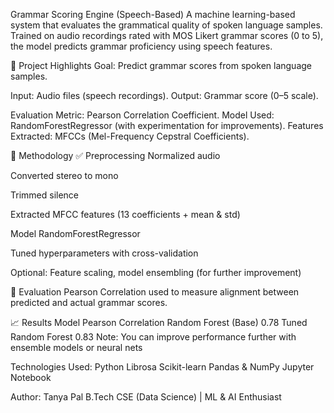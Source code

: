 Grammar Scoring Engine (Speech-Based)
A machine learning-based system that evaluates the grammatical quality of spoken language samples. Trained on audio recordings rated with MOS Likert grammar scores (0 to 5), the model predicts grammar proficiency using speech features.

📌 Project Highlights
 Goal: Predict grammar scores from spoken language samples.

 Input: Audio files (speech recordings).
 Output: Grammar score (0–5 scale).

Evaluation Metric: Pearson Correlation Coefficient.
 Model Used: RandomForestRegressor (with experimentation for improvements).
 Features Extracted: MFCCs (Mel-Frequency Cepstral Coefficients).

 🔬 Methodology
✅ Preprocessing
Normalized audio

Converted stereo to mono

Trimmed silence

Extracted MFCC features (13 coefficients + mean & std)

Model
RandomForestRegressor

Tuned hyperparameters with cross-validation

Optional: Feature scaling, model ensembling (for further improvement)

📏 Evaluation
Pearson Correlation used to measure alignment between predicted and actual grammar scores.

📈 Results
Model	Pearson Correlation
Random Forest (Base)	0.78
Tuned Random Forest	0.83
Note: You can improve performance further with ensemble models or neural nets

Technologies Used:
Python 
Librosa 
Scikit-learn 
Pandas & NumPy 
Jupyter Notebook 

Author:
Tanya Pal
B.Tech CSE (Data Science) | ML & AI Enthusiast


